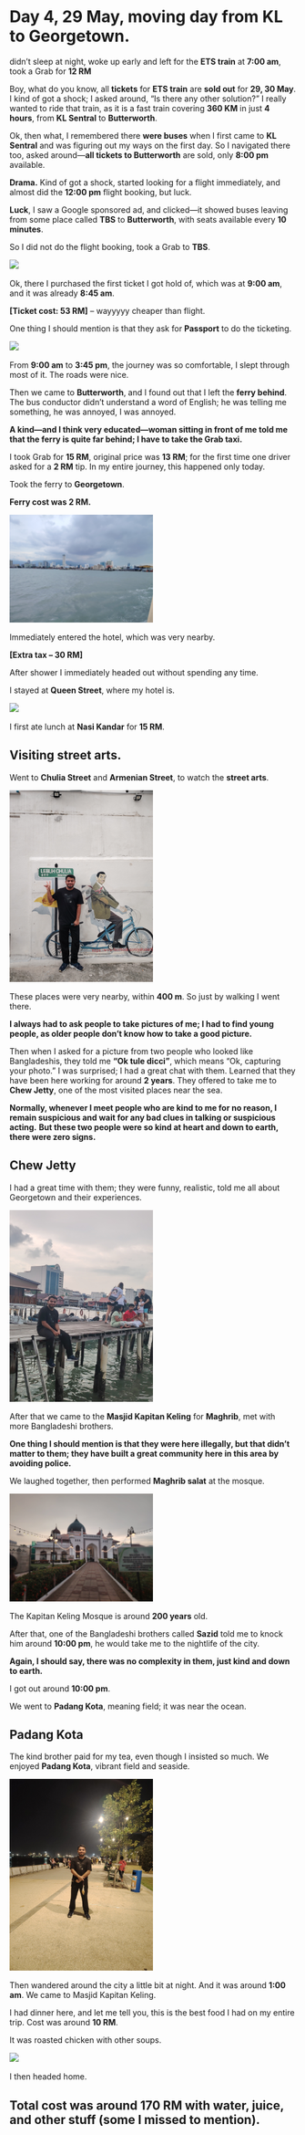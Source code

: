 # Day 4, 29 May, moving day from KL to Georgetown.

didn’t sleep at night, woke up early and left for the **ETS train** at **7:00 am**, took a Grab for **12 RM**

Boy, what do you know, all **tickets** for **ETS train** are **sold out** for **29, 30 May**. I kind of got a shock; I asked around, “Is there any other solution?” I really wanted to ride that train, as it is a fast train covering **360 KM** in just **4 hours**, from **KL Sentral** to **Butterworth**.

Ok, then what, I remembered there **were buses** when I first came to **KL Sentral** and was figuring out my ways on the first day. So I navigated there too, asked around—**all tickets to Butterworth** are sold, only **8:00 pm** available.

**Drama.** Kind of got a shock, started looking for a flight immediately, and almost did the **12:00 pm** flight booking, but luck.

**Luck**, I saw a Google sponsored ad, and clicked—it showed buses leaving from some place called **TBS** to **Butterworth**, with seats available every **10 minutes**.

So I did not do the flight booking, took a Grab to **TBS**.


<img src="images/Day 4/kl_sentral_to_tbs_map.jpg" style="width:50%;">


Ok, there I purchased the first ticket I got hold of, which was at **9:00 am**, and it was already **8:45 am**.

**\[Ticket cost: 53 RM]** – wayyyyy cheaper than flight.

One thing I should mention is that they ask for **Passport** to do the ticketing.

<img src="images/Day 4/tbs_to_butterworth_map.jpg" style="width:50%;">

From **9:00 am** to **3:45 pm**, the journey was so comfortable, I slept through most of it. The roads were nice.

Then we came to **Butterworth**, and I found out that I left the **ferry behind**.
The bus conductor didn’t understand a word of English; he was telling me something, he was annoyed, I was annoyed.

**A kind—and I think very educated—woman sitting in front of me told me that the ferry is quite far behind; I have to take the Grab taxi.**

I took Grab for **15 RM**, original price was **13 RM**; for the first time one driver asked for a **2 RM** tip. In my entire journey, this happened only today.


Took the ferry to **Georgetown**.

**Ferry cost was 2 RM.**

<img src="images/Day 4/ferry_butterworth_to_georgetown_map.jpg" style="width:50%;">

Immediately entered the hotel, which was very nearby.

**[Extra tax – 30 RM]**

After shower I immediately headed out without spending any time.

I stayed at **Queen Street**, where my hotel is.

 <img src="images/Day 4/map_to_my_hotel.jpg" style="width:50%;">

I first ate lunch at **Nasi Kandar** for **15 RM**.


## Visiting street arts.

Went to **Chulia Street** and **Armenian Street**, to watch the **street arts**. 

<img src="images/Day 4/street_arts.jpg" style="width:50%;">

These places were very nearby, within **400 m**. So just by walking I went there.

**I always had to ask people to take pictures of me; I had to find young people, as older people don’t know how to take a good picture.**

Then when I asked for a picture from two people who looked like Bangladeshis, they told me **“Ok tule dicci”**, which means “Ok, capturing your photo.” I was surprised; I had a great chat with them. Learned that they have been here working for around **2 years**. They offered to take me to **Chew Jetty**, one of the most visited places near the sea.

**Normally, whenever I meet people who are kind to me for no reason, I remain suspicious and wait for any bad clues in talking or suspicious acting.**
**But these two people were so kind at heart and down to earth, there were zero signs.**

## Chew Jetty


I had a great time with them; they were funny, realistic, told me all about Georgetown and their experiences. 

<img src="images/Day 4/chew_jetty_photos.jpg" style="width:50%;">

After that we came to the **Masjid Kapitan Keling** for **Maghrib**, met with more Bangladeshi brothers.

**One thing I should mention is that they were here illegally, but that didn’t matter to them; they have built a great community here in this area by avoiding police.**

We laughed together, then performed **Maghrib salat** at the mosque.

 <img src="images/Day 4/kapitan_keling.jpg" style="width:50%;">

The Kapitan Keling Mosque is around **200 years** old.

After that, one of the Bangladeshi brothers called **Sazid** told me to knock him around **10:00 pm**, he would take me to the nightlife of the city.

**Again, I should say, there was no complexity in them, just kind and down to earth.**

I got out around **10:00 pm**.

We went to **Padang Kota**, meaning field; it was near the ocean.

## Padang Kota

The kind brother paid for my tea, even though I insisted so much. We enjoyed **Padang Kota**, vibrant field and seaside. 


<img src="images/Day 4/padang_kota_photos.jpg" style="width:50%;">

Then wandered around the city a little bit at night. And it was around **1:00 am**. We came to Masjid Kapitan Keling.

I had dinner here, and let me tell you, this is the best food I had on my entire trip. Cost was around **10 RM**.


It was roasted chicken with other soups.

<img src="images/Day 4/food_photo.jpg" style="width:50%;">

I then headed home.

## Total cost was around **170 RM** with water, juice, and other stuff (some I missed to mention).

